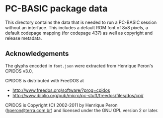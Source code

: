 PC-BASIC package data
=====================

This directory contains the data that is needed to run a PC-BASIC session without an interface.
This includes a default ROM font of 8x8 pixels, a default codepage mapping (for codepage 437)
as well as copyright and release metadata.


Acknowledgements
----------------

The glyphs encoded in `font.json` were extracted from Henrique Peron's CPIDOS v3.0,

CPIDOS is distributed with FreeDOS at
-   http://www.freedos.org/software/?prog=cpidos
-   http://www.ibiblio.org/pub/micro/pc-stuff/freedos/files/dos/cpi/

CPIDOS is Copyright (C) 2002-2011 by Henrique Peron (hperon@terra.com.br)
and licensed under the GNU GPL version 2 or later.

